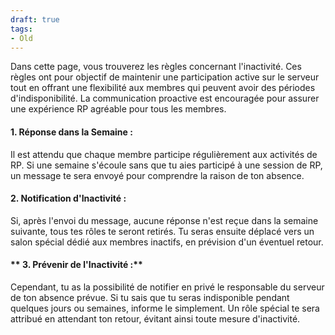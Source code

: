 ```yaml
---
draft: true
tags:
- Old
---
```


Dans cette page, vous trouverez les règles concernant l'inactivité. Ces règles ont pour objectif de maintenir une participation active sur le serveur tout en offrant une flexibilité aux membres qui peuvent avoir des périodes d'indisponibilité. La communication proactive est encouragée pour assurer une expérience RP agréable pour tous les membres.

#### **1. Réponse dans la Semaine :**
Il est attendu que chaque membre participe régulièrement aux activités de RP. Si une semaine s'écoule sans que tu aies participé à une session de RP, un message te sera envoyé pour comprendre la raison de ton absence.

#### **2. Notification d'Inactivité :**
Si, après l'envoi du message, aucune réponse n'est reçue dans la semaine suivante, tous tes rôles te seront retirés. Tu seras ensuite déplacé vers un salon spécial dédié aux membres inactifs, en prévision d'un éventuel retour.

#### ** 3. Prévenir de l'Inactivité :**
Cependant, tu as la possibilité de notifier en privé le responsable du serveur de ton absence prévue. Si tu sais que tu seras indisponible pendant quelques jours ou semaines, informe le simplement. Un rôle spécial te sera attribué en attendant ton retour, évitant ainsi toute mesure d'inactivité.